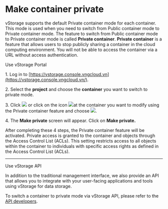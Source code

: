 # Make container private

vStorage supports the default Private container mode for each container. This mode is used when you need to switch from Public container mode to Private container mode. The feature to switch from Public container mode to Private container mode is called **Private container**. **Private container** is a feature that allows users to stop publicly sharing a container in the cloud computing environment. You will not be able to access the container via a URL without access authentication.

&#x20;Use vStorage Portal

1\. Log in to [https://vstorage.console.vngcloud.vn](https://vstorage.console.vngcloud.vn/).

2\. Select the **project** and choose the **container** you want to switch to private mode.

3\. Click ![](https://docs.vngcloud.vn/download/thumbnails/67994111/image2023-3-6\_10-24-4.png?version=1\&modificationDate=1700711635000\&api=v2) or click on the icon ![](https://docs.vngcloud.vn/download/thumbnails/67994111/image2023-2-6\_10-20-54.png?version=1\&modificationDate=1700711635000\&api=v2)at the container you want to modify using the Private container feature and choose ![](https://docs.vngcloud.vn/download/thumbnails/67994111/image2023-11-23\_10-57-55.png?version=1\&modificationDate=1700711876000\&api=v2).

4\. The **Make private** screen will appear. Click on **Make private.**

After completing these 4 steps, the Private container feature will be activated. Private access is granted to the container and objects through the Access Control List (ACLs). This setting restricts access to all objects within the container to individuals with specific access rights as defined in the Access Control List (ACLs).

***

&#x20;Use vStorage API

In addition to the traditional management interface, we also provide an API that allows you to integrate with your user-facing applications and tools using vStorage for data storage.

To switch a container to private mode via vStorage API, please refer to the [API developers](https://docs.vngcloud.vn/display/VSEN/API+developers).
